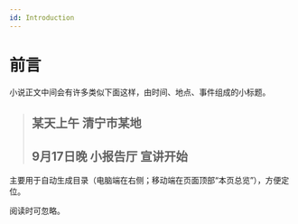 ```yaml
---
id: Introduction
---
```


# 前言

小说正文中间会有许多类似下面这样，由时间、地点、事件组成的小标题。

> ## 某天上午 清宁市某地
>
> ## 9月17日晚 小报告厅 宣讲开始

主要用于自动生成目录（电脑端在右侧；移动端在页面顶部“本页总览”），方便定位。

阅读时可忽略。

## 